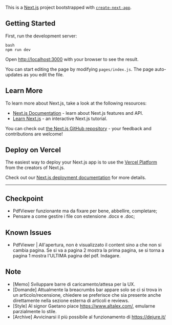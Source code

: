 This is a [Next.js](https://nextjs.org/) project bootstrapped with [`create-next-app`](https://github.com/vercel/next.js/tree/canary/packages/create-next-app).

## Getting Started

First, run the development server:

```
bash
npm run dev
```

Open [http://localhost:3000](http://localhost:3000) with your browser to see the result.

You can start editing the page by modifying `pages/index.js`. The page auto-updates as you edit the file.

## Learn More

To learn more about Next.js, take a look at the following resources:

- [Next.js Documentation](https://nextjs.org/docs) - learn about Next.js features and API.
- [Learn Next.js](https://nextjs.org/learn) - an interactive Next.js tutorial.

You can check out [the Next.js GitHub repository](https://github.com/vercel/next.js/) - your feedback and contributions are welcome!

## Deploy on Vercel

The easiest way to deploy your Next.js app is to use the [Vercel Platform](https://vercel.com/import?utm_medium=default-template&filter=next.js&utm_source=create-next-app&utm_campaign=create-next-app-readme) from the creators of Next.js.

Check out our [Next.js deployment documentation](https://nextjs.org/docs/deployment) for more details.
___________________________________________

## Checkpoint
- PdfViewer funzionante ma da fixare per bene, abbellire, completare;
- Pensare a come gestire i file con estensione .docx e .doc;

## Known Issues
- PdfViewer | All'apertura, non è visualizzato il content sino a che non si cambia pagina. Se si va a pagina 2 mostra la prima pagina, se si torna a pagina 1 mostra l'ULTIMA pagina del pdf. Indagare.

## Note
- [Memo] Sviluppare barre di caricamento/attesa per la UX.
- [Domande] Attualmente la breacrumbs bar appare solo se ci si trova in un articolo/recensione, chiedere se preferisce che sia presente anche direttamente nella sezione esterna di articoli e reviews.
- [Style] Al signor Gaetano piace https://www.altalex.com/, emularne parzialmente lo stile.
- [Archive] Avvicinarsi il più possibile al funzionamento di https://dejure.it/
